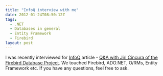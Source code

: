```yaml
---
title: "InfoQ interview with me"
date: 2012-01-24T08:50:12Z
tags:
  - .NET
  - Databases in general
  - Entity Framework
  - Firebird
layout: post
---
```

I was recently interviewed for [InfoQ][1] article - [Q&A with Jiri Cincura of the Firebird Database Project][2]. We touched Firebird, ADO.NET, O/RMs, Entity Framework etc. If you have any questions, feel free to ask.

[1]: http://www.infoq.com
[2]: http://www.infoq.com/news/2012/01/Firebird